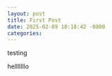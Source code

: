 ```yaml
---
layout: post
title: First Post
date: 2025-02-09 10:18:42 -0800
categories:
---
```

testing

helllllllo
